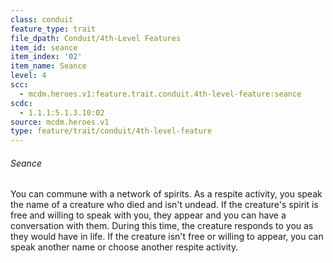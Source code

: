 ```yaml
---
class: conduit
feature_type: trait
file_dpath: Conduit/4th-Level Features
item_id: seance
item_index: '02'
item_name: Seance
level: 4
scc:
  - mcdm.heroes.v1:feature.trait.conduit.4th-level-feature:seance
scdc:
  - 1.1.1:5.1.3.10:02
source: mcdm.heroes.v1
type: feature/trait/conduit/4th-level-feature
---
```


###### Seance

You can commune with a network of spirits. As a respite activity, you speak the name of a creature who died and isn't undead. If the creature's spirit is free and willing to speak with you, they appear and you can have a conversation with them. During this time, the creature responds to you as they would have in life. If the creature isn't free or willing to appear, you can speak another name or choose another respite activity.
